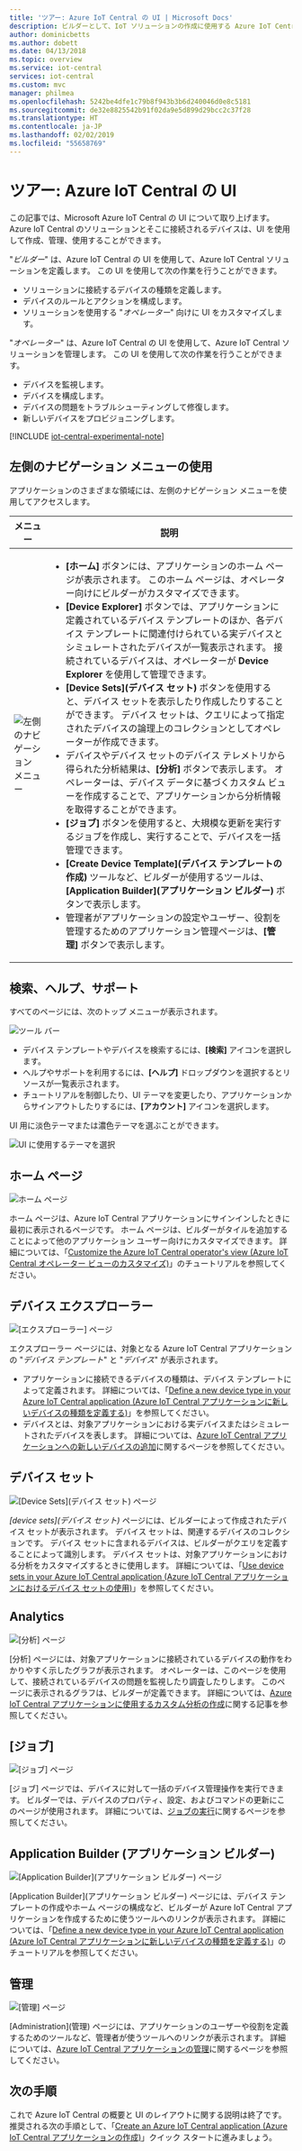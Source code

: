 ```yaml
---
title: 'ツアー: Azure IoT Central の UI | Microsoft Docs'
description: ビルダーとして、IoT ソリューションの作成に使用する Azure IoT Central の UI の主要な領域を把握しておきましょう。
author: dominicbetts
ms.author: dobett
ms.date: 04/13/2018
ms.topic: overview
ms.service: iot-central
services: iot-central
ms.custom: mvc
manager: philmea
ms.openlocfilehash: 5242be4dfe1c79b8f943b3b6d240046d0e8c5181
ms.sourcegitcommit: de32e8825542b91f02da9e5d899d29bcc2c37f28
ms.translationtype: HT
ms.contentlocale: ja-JP
ms.lasthandoff: 02/02/2019
ms.locfileid: "55658769"
---
```

# <a name="take-a-tour-of-the-azure-iot-central-ui"></a>ツアー: Azure IoT Central の UI

この記事では、Microsoft Azure IoT Central の UI について取り上げます。 Azure IoT Central のソリューションとそこに接続されるデバイスは、UI を使用して作成、管理、使用することができます。

"_ビルダー_" は、Azure IoT Central の UI を使用して、Azure IoT Central ソリューションを定義します。 この UI を使用して次の作業を行うことができます。

- ソリューションに接続するデバイスの種類を定義します。
- デバイスのルールとアクションを構成します。
- ソリューションを使用する "_オペレーター_" 向けに UI をカスタマイズします。

"_オペレーター_" は、Azure IoT Central の UI を使用して、Azure IoT Central ソリューションを管理します。 この UI を使用して次の作業を行うことができます。

- デバイスを監視します。
- デバイスを構成します。
- デバイスの問題をトラブルシューティングして修復します。
- 新しいデバイスをプロビジョニングします。

[!INCLUDE [iot-central-experimental-note](../../includes/iot-central-experimental-note.md)]

## <a name="use-the-left-navigation-menu"></a>左側のナビゲーション メニューの使用

アプリケーションのさまざまな領域には、左側のナビゲーション メニューを使用してアクセスします。

| メニュー | 説明 |
| ---- | ----------- |
| ![左側のナビゲーション メニュー](media/overview-iot-central-tour/navigationbar.png) | <ul><li>**[ホーム]** ボタンには、アプリケーションのホーム ページが表示されます。 このホーム ページは、オペレーター向けにビルダーがカスタマイズできます。</li><li>**[Device Explorer]** ボタンでは、アプリケーションに定義されているデバイス テンプレートのほか、各デバイス テンプレートに関連付けられている実デバイスとシミュレートされたデバイスが一覧表示されます。 接続されているデバイスは、オペレーターが **Device Explorer** を使用して管理できます。</li><li>**[Device Sets]\(デバイス セット\)** ボタンを使用すると、デバイス セットを表示したり作成したりすることができます。 デバイス セットは、クエリによって指定されたデバイスの論理上のコレクションとしてオペレーターが作成できます。</li><li>デバイスやデバイス セットのデバイス テレメトリから得られた分析結果は、**[分析]** ボタンで表示します。 オペレーターは、デバイス データに基づくカスタム ビューを作成することで、アプリケーションから分析情報を取得することができます。</li><li>**[ジョブ]** ボタンを使用すると、大規模な更新を実行するジョブを作成し、実行することで、デバイスを一括管理できます。</li><li>**[Create Device Template]\(デバイス テンプレートの作成\)** ツールなど、ビルダーが使用するツールは、**[Application Builder]\(アプリケーション ビルダー\)** ボタンで表示します。</li><li>管理者がアプリケーションの設定やユーザー、役割を管理するためのアプリケーション管理ページは、**[管理]** ボタンで表示します。</li></ul> |

## <a name="search-help-and-support"></a>検索、ヘルプ、サポート

すべてのページには、次のトップ メニューが表示されます。

![ツール バー](media/overview-iot-central-tour/toolbar.png)

- デバイス テンプレートやデバイスを検索するには、**[検索]** アイコンを選択します。
- ヘルプやサポートを利用するには、**[ヘルプ]** ドロップダウンを選択するとリソースが一覧表示されます。
- チュートリアルを制御したり、UI テーマを変更したり、アプリケーションからサインアウトしたりするには、**[アカウント]** アイコンを選択します。

UI 用に淡色テーマまたは濃色テーマを選ぶことができます。

![UI に使用するテーマを選択](media/overview-iot-central-tour/themes.png)

## <a name="home-page"></a>ホーム ページ

![ホーム ページ](media/overview-iot-central-tour/homepage.png)

ホーム ページは、Azure IoT Central アプリケーションにサインインしたときに最初に表示されるページです。 ホーム ページは、ビルダーがタイルを追加することによって他のアプリケーション ユーザー向けにカスタマイズできます。 詳細については、「[Customize the Azure IoT Central operator's view (Azure IoT Central オペレーター ビューのカスタマイズ)](tutorial-customize-operator.md)」のチュートリアルを参照してください。

## <a name="device-explorer"></a>デバイス エクスプローラー

![[エクスプローラー] ページ](media/overview-iot-central-tour/explorer.png)

エクスプローラー ページには、対象となる Azure IoT Central アプリケーションの "_デバイス テンプレート_" と "_デバイス_" が表示されます。

* アプリケーションに接続できるデバイスの種類は、デバイス テンプレートによって定義されます。 詳細については、「[Define a new device type in your Azure IoT Central application (Azure IoT Central アプリケーションに新しいデバイスの種類を定義する)](tutorial-define-device-type.md)」を参照してください。
* デバイスとは、対象アプリケーションにおける実デバイスまたはシミュレートされたデバイスを表します。 詳細については、[Azure IoT Central アプリケーションへの新しいデバイスの追加](tutorial-add-device.md)に関するページを参照してください。

## <a name="device-sets"></a>デバイス セット

![[Device Sets]\(デバイス セット\) ページ](media/overview-iot-central-tour/devicesets.png)

_[device sets]\(デバイス セット\)_ ページには、ビルダーによって作成されたデバイス セットが表示されます。 デバイス セットは、関連するデバイスのコレクションです。 デバイス セットに含まれるデバイスは、ビルダーがクエリを定義することによって識別します。 デバイス セットは、対象アプリケーションにおける分析をカスタマイズするときに使用します。 詳細については、「[Use device sets in your Azure IoT Central application (Azure IoT Central アプリケーションにおけるデバイス セットの使用)](howto-use-device-sets.md)」を参照してください。

## <a name="analytics"></a>Analytics

![[分析] ページ](media/overview-iot-central-tour/analytics.png)

[分析] ページには、対象アプリケーションに接続されているデバイスの動作をわかりやすく示したグラフが表示されます。 オペレーターは、このページを使用して、接続されているデバイスの問題を監視したり調査したりします。 このページに表示されるグラフは、ビルダーが定義できます。 詳細については、[Azure IoT Central アプリケーションに使用するカスタム分析の作成](howto-create-analytics.md)に関する記事を参照してください。

## <a name="jobs"></a>[ジョブ]

![[ジョブ] ページ](media/overview-iot-central-tour/jobs.png)

[ジョブ] ページでは、デバイスに対して一括のデバイス管理操作を実行できます。 ビルダーでは、デバイスのプロパティ、設定、およびコマンドの更新にこのページが使用されます。 詳細については、[ジョブの実行](howto-run-a-job.md)に関するページを参照してください。

## <a name="application-builder"></a>Application Builder (アプリケーション ビルダー)

![[Application Builder]\(アプリケーション ビルダー\) ページ](media/overview-iot-central-tour/applicationbuilder.png)

[Application Builder]\(アプリケーション ビルダー\) ページには、デバイス テンプレートの作成やホーム ページの構成など、ビルダーが Azure IoT Central アプリケーションを作成するために使うツールへのリンクが表示されます。 詳細については、「[Define a new device type in your Azure IoT Central application (Azure IoT Central アプリケーションに新しいデバイスの種類を定義する)](tutorial-define-device-type.md)」のチュートリアルを参照してください。

## <a name="administration"></a>管理

![[管理] ページ](media/overview-iot-central-tour/administration.png)

[Administration]\(管理\) ページには、アプリケーションのユーザーや役割を定義するためのツールなど、管理者が使うツールへのリンクが表示されます。 詳細については、[Azure IoT Central アプリケーションの管理](howto-administer.md)に関するページを参照してください。

## <a name="next-steps"></a>次の手順

これで Azure IoT Central の概要と UI のレイアウトに関する説明は終了です。推奨される次の手順として、「[Create an Azure IoT Central application (Azure IoT Central アプリケーションの作成)](quick-deploy-iot-central.md)」クイック スタートに進みましょう。